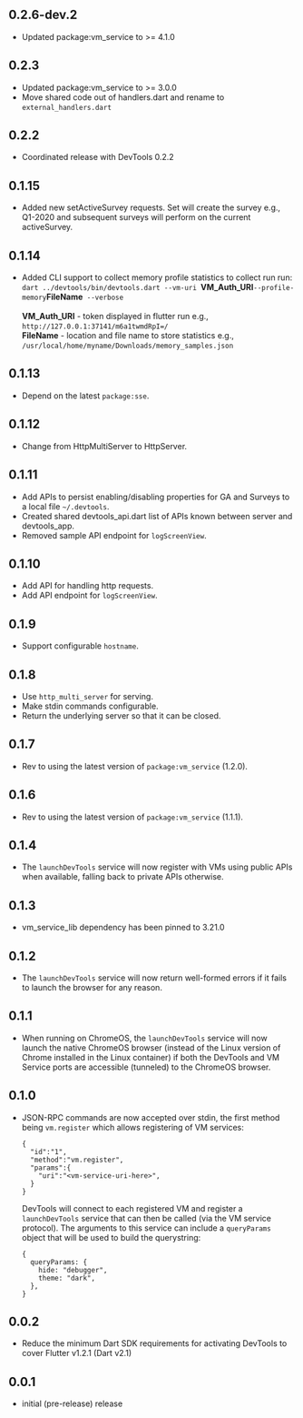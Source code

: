 ## 0.2.6-dev.2
- Updated package:vm_service to >= 4.1.0

## 0.2.3
- Updated package:vm_service to >= 3.0.0
- Move shared code out of handlers.dart and rename to `external_handlers.dart`

## 0.2.2
- Coordinated release with DevTools 0.2.2

## 0.1.15
- Added new setActiveSurvey requests.  Set will create the survey e.g., Q1-2020 and subsequent surveys will perform on the current activeSurvey.

## 0.1.14
- Added CLI support to collect memory profile statistics to collect run run:</br>
`dart ../devtools/bin/devtools.dart --vm-uri `**VM_Auth_URI**` --profile-memory `**FileName**` --verbose`</br></br>
**VM_Auth_URI** \- token displayed in flutter run e.g., `http://127.0.0.1:37141/m6a1twmdRpI=/`</br>**FileName** \- location and file name to store statistics e.g., `/usr/local/home/myname/Downloads/memory_samples.json`

## 0.1.13
- Depend on the latest `package:sse`.

## 0.1.12
- Change from HttpMultiServer to HttpServer.

## 0.1.11
- Add APIs to persist enabling/disabling properties for GA and Surveys to a local file `~/.devtools`.
- Created shared devtools_api.dart list of APIs known between server and devtools_app.
- Removed sample API endpoint for `logScreenView`.

## 0.1.10
- Add API for handling http requests.
- Add API endpoint for `logScreenView`.

## 0.1.9

- Support configurable `hostname`.

## 0.1.8

- Use `http_multi_server` for serving.
- Make stdin commands configurable.
- Return the underlying server so that it can be closed.

## 0.1.7

- Rev to using the latest version of `package:vm_service` (1.2.0).

## 0.1.6

- Rev to using the latest version of `package:vm_service` (1.1.1).

## 0.1.4
- The `launchDevTools` service will now register with VMs using public APIs when available, falling back to private APIs otherwise.

## 0.1.3
- vm_service_lib dependency has been pinned to 3.21.0

## 0.1.2
- The `launchDevTools` service will now return well-formed errors if it fails to
  launch the browser for any reason.

## 0.1.1
- When running on ChromeOS, the `launchDevTools` service will now launch the native
  ChromeOS browser (instead of the Linux version of Chrome installed in the Linux
  container) if both the DevTools and VM Service ports are accessible (tunneled)
  to the ChromeOS browser.

## 0.1.0
- JSON-RPC commands are now accepted over stdin, the first method being `vm.register` which allows registering of VM services:
  ```
  {
    "id":"1",
    "method":"vm.register",
    "params":{
      "uri":"<vm-service-uri-here>",
    }
  }
  ```
  DevTools will connect to each registered VM and register a `launchDevTools` service that can then be called (via the VM service protocol). The arguments to this service can include a `queryParams` object that will be used to build the querystring:
  ```
  {
    queryParams: {
      hide: "debugger",
      theme: "dark",
    },
  }
  ```

## 0.0.2
* Reduce the minimum Dart SDK requirements for activating DevTools to cover Flutter v1.2.1 (Dart v2.1)

## 0.0.1
- initial (pre-release) release
